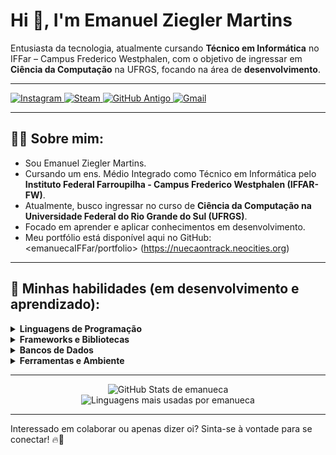 # Hi 👋, I'm Emanuel Ziegler Martins

Entusiasta da tecnologia, atualmente cursando <strong>Técnico em Informática</strong> no IFFar – Campus Frederico Westphalen, com o objetivo de ingressar em <strong>Ciência da Computação</strong> na UFRGS, focando na área de <strong>desenvolvimento</strong>.

---

<!-- Seus links de redes sociais e contato -->
<p align="left">
  <a href="https://www.instagram.com/emanuel_zzie" target="_blank">
    <img src="https://img.shields.io/badge/-Instagram-E4405F?style=flat-square&logo=Instagram&logoColor=white" alt="Instagram"/>
  </a>
  <a href="https://steamcommunity.com/id/emanueca" target="_blank">
    <img src="https://img.shields.io/badge/-Steam-000000?style=flat-square&logo=Steam&logoColor=white" alt="Steam"/>
  </a>
  <a href="https://github.com/emanuecaIFFar" target="_blank">
    <img src="https://img.shields.io/badge/-GitHub (antigo)-6e5494?style=flat-square&logo=GitHub&logoColor=white" alt="GitHub Antigo"/>
  </a>
  <a href="mailto:emanuelziegler3@gmail.com">
    <img src="https://img.shields.io/badge/-Gmail-D14836?style=flat-square&logo=Gmail&logoColor=white" alt="Gmail"/>
  </a>
</p>

---

## 👨‍💻 Sobre mim:

*   Sou Emanuel Ziegler Martins.
*   Cursando um ens. Médio Integrado como Técnico em Informática pelo **Instituto Federal Farroupilha - Campus Frederico Westphalen (IFFAR-FW)**.
*   Atualmente, busco ingressar no curso de **Ciência da Computação na Universidade Federal do Rio Grande do Sul (UFRGS)**.
*   Focado em aprender e aplicar conhecimentos em desenvolvimento.
*   Meu portfólio está disponível aqui no GitHub: <emanuecaIFFar/portfolio> (https://nuecaontrack.neocities.org)

---

## 🌱 Minhas habilidades (em desenvolvimento e aprendizado):

<details>
  <summary><strong>Linguagens de Programação</strong></summary>
  <br/>
<!-- Linguagens que conheço ou estou aprendendo -->
<p align="left">
  <a href="https://www.python.org" target="_blank" rel="noreferrer">
    <img src="https://raw.githubusercontent.com/danielcranney/readme-generator/main/public/icons/skills/python-colored.svg" width="36" height="36" alt="Python" />
  </a>
  <a href="https://www.java.com" target="_blank" rel="noreferrer">
    <img src="https://raw.githubusercontent.com/danielcranney/readme-generator/main/public/icons/skills/java-colored.svg" width="36" height="36" alt="Java" />
  </a>
  <a href="https://www.php.net/" target="_blank" rel="noreferrer">
    <img src="https://raw.githubusercontent.com/danielcranney/readme-generator/main/public/icons/skills/php-colored.svg" width="36" height="36" alt="PHP" />
  </a>
  <a href="https://developer.mozilla.org/en-US/docs/Web/HTML" target="_blank" rel="noreferrer">
    <img src="https://raw.githubusercontent.com/danielcranney/readme-generator/main/public/icons/skills/html5-colored.svg" width="36" height="36" alt="HTML5" />
  </a>
  <a href="https://developer.mozilla.org/en-US/docs/Web/CSS" target="_blank" rel="noreferrer">
    <img src="https://raw.githubusercontent.com/danielcranney/readme-generator/main/public/icons/skills/css3-colored.svg" width="36" height="36" alt="CSS3" />
  </a>
</p>
    <!-- Adicione mais conforme necessário -->
  </p>
</details>

<details>
  <summary><strong>Frameworks e Bibliotecas</strong></summary>
  <br/>
  <!-- Adicione os frameworks e bibliotecas que você conhece ou está aprendendo -->
  <p align="left">
    <a href="https://reactjs.org/" target="_blank" rel="noreferrer"><img src="https://raw.githubusercontent.com/danielcranney/readme-generator/main/public/icons/skills/react-colored.svg" width="36" height="36" alt="React" /></a>
    <a href="https://nodejs.org/en/" target="_blank" rel="noreferrer"><img src="https://raw.githubusercontent.com/danielcranney/readme-generator/main/public/icons/skills/nodejs-colored.svg" width="36" height="36" alt="Node.js" /></a>
    <a href="https://expressjs.com/" target="_blank" rel="noreferrer"><img src="https://raw.githubusercontent.com/danielcranney/readme-generator/main/public/icons/skills/express-colored.svg" width="36" height="36" alt="Express.js" /></a>
    <a href="https://spring.io/projects/spring-boot" target="_blank" rel="noreferrer"><img src="https://raw.githubusercontent.com/danielcranney/readme-generator/main/public/icons/skills/spring-colored.svg" width="36" height="36" alt="Spring Boot" /></a>
    <!-- Adicione mais conforme necessário -->
  </p>
</details>

<details>
  <summary><strong>Bancos de Dados</strong></summary>
  <br/>
  <!-- Bancos de dados que conheço ou estou aprendendo -->
<p align="left">
  <a href="https://www.mysql.com/" target="_blank" rel="noreferrer">
    <img src="https://raw.githubusercontent.com/danielcranney/readme-generator/main/public/icons/skills/mysql-colored.svg" width="36" height="36" alt="MySQL" />
  </a>
  <a href="https://www.sqlite.org/index.html" target="_blank" rel="noreferrer">
    <img src="https://raw.githubusercontent.com/danielcranney/readme-generator/main/public/icons/skills/sqlite-colored.svg" width="36" height="36" alt="SQLite" />
  </a>
  <a href="https://firebase.google.com/" target="_blank" rel="noreferrer">
    <img src="https://raw.githubusercontent.com/danielcranney/readme-generator/main/public/icons/skills/firebase-colored.svg" width="36" height="36" alt="Firebase" />
  </a>
</p>
    <!-- Adicione mais conforme necessário -->
  </p>
</details>

<details>
  <summary><strong>Ferramentas e Ambiente</strong></summary>
  <br/>
  <!-- Adicione as ferramentas que você usa -->
  <!-- Ferramentas e plataformas -->
<p align="left">
  <a href="https://www.linux.org/" target="_blank" rel="noreferrer">
    <img src="https://raw.githubusercontent.com/danielcranney/readme-generator/main/public/icons/skills/linux-colored.svg" width="36" height="36" alt="Linux" />
  </a>
  <a href="https://neocities.org" target="_blank" rel="noreferrer">
    <img src="https://api.iconify.design/simple-icons/neocities.svg" width="36" height="36" alt="NeoCities" />
  </a>
  <a href="https://code.visualstudio.com/" target="_blank" rel="noreferrer">
    <img src="https://raw.githubusercontent.com/danielcranney/readme-generator/main/public/icons/skills/visualstudiocode.svg" width="36" height="36" alt="Visual Studio Code" />
  </a>
  <a href="https://www.notion.so/" target="_blank" rel="noreferrer">
    <img src="https://api.iconify.design/simple-icons/notion.svg" width="36" height="36" alt="Notion" />
  </a>
  <a href="https://github.com/" target="_blank" rel="noreferrer">
    <img src="https://raw.githubusercontent.com/danielcranney/readme-generator/main/public/icons/skills/github-colored.svg" width="36" height="36" alt="GitHub" />
  </a>
  <a href="#" target="_blank" rel="noreferrer" title="Pixel Art">
    <img src="https://api.iconify.design/mdi/palette.svg" width="36" height="36" alt="Pixel Art" />
  </a>
  <a href="https://gamemaker.io" target="_blank" rel="noreferrer" title="GameMaker">
    <img src="https://api.iconify.design/simple-icons/gamemaker.svg" width="36" height="36" alt="GameMaker" />
  </a>
</p>

  </p>
</details>

---

<!-- GitHub Stats -->
<p align="center">
  <img src="https://github-readme-stats.vercel.app/api?username=emanueca&show_icons=true&theme=radical&include_all_commits=true&count_private=true" alt="GitHub Stats de emanueca"/>
  <br/>
  <img src="https://github-readme-stats.vercel.app/api/top-langs/?username=emanueca&layout=compact&langs_count=8&theme=radical" alt="Linguagens mais usadas por emanueca"/>
</p>


---

Interessado em colaborar ou apenas dizer oi? Sinta-se à vontade para se conectar! 🔥🫶
